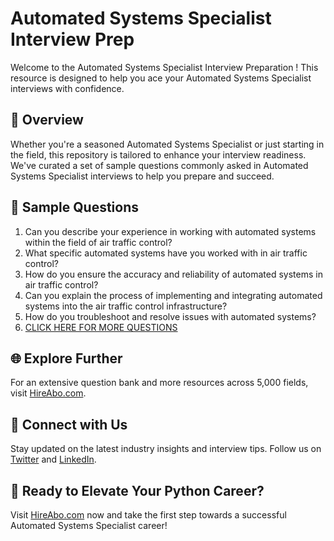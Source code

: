 # Automated Systems Specialist Interview Prep

Welcome to the Automated Systems Specialist Interview Preparation ! This resource is designed to help you ace your Automated Systems Specialist interviews with confidence.

## 🚀 Overview

Whether you're a seasoned Automated Systems Specialist or just starting in the field, this repository is tailored to enhance your interview readiness. We've curated a set of sample questions commonly asked in Automated Systems Specialist interviews to help you prepare and succeed.

## 📝 Sample Questions

1. Can you describe your experience in working with automated systems within the field of air traffic control?
2. What specific automated systems have you worked with in air traffic control?
3. How do you ensure the accuracy and reliability of automated systems in air traffic control?
4. Can you explain the process of implementing and integrating automated systems into the air traffic control infrastructure?
5. How do you troubleshoot and resolve issues with automated systems?
6. [CLICK HERE FOR MORE QUESTIONS](https://hireabo.com/job/14_2_8/Automated%20Systems%20Specialist)

## 🌐 Explore Further

For an extensive question bank and more resources across 5,000 fields, visit [HireAbo.com](https://www.hireabo.com).

## 📱 Connect with Us

Stay updated on the latest industry insights and interview tips. Follow us on [Twitter](https://twitter.com/hireabo) and [LinkedIn](https://www.linkedin.com/in/hire-abo-3609972a8/).

## 🚀 Ready to Elevate Your Python Career?

Visit [HireAbo.com](https://www.hireabo.com) now and take the first step towards a successful Automated Systems Specialist career!